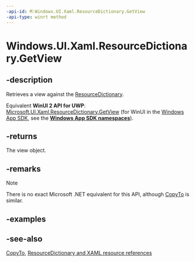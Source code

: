 ```yaml
---
-api-id: M:Windows.UI.Xaml.ResourceDictionary.GetView
-api-type: winrt method
---
```


<!-- Method syntax
public Windows.Foundation.Collections.IMapView<object, object> GetView()
-->

# Windows.UI.Xaml.ResourceDictionary.GetView

## -description
Retrieves a view against the [ResourceDictionary](resourcedictionary.md).

Equivalent **WinUI 2 API for UWP**: [Microsoft.UI.Xaml.ResourceDictionary.GetView](/windows/winui/api/microsoft.ui.xaml.resourcedictionary.getview) (for WinUI in the [Windows App SDK](/windows/apps/windows-app-sdk/), see the **[Windows App SDK namespaces](/windows/windows-app-sdk/api/winrt/)**).

## -returns
The view object.

## -remarks
> [!NOTE]
> There is no exact Microsoft .NET equivalent for this API, although [CopyTo](/dotnet/api/system.windows.resourcedictionary.copyto) is similar.

## -examples

## -see-also
[CopyTo](/dotnet/api/system.windows.resourcedictionary.copyto), [ResourceDictionary and XAML resource references](/windows/uwp/controls-and-patterns/resourcedictionary-and-xaml-resource-references)
